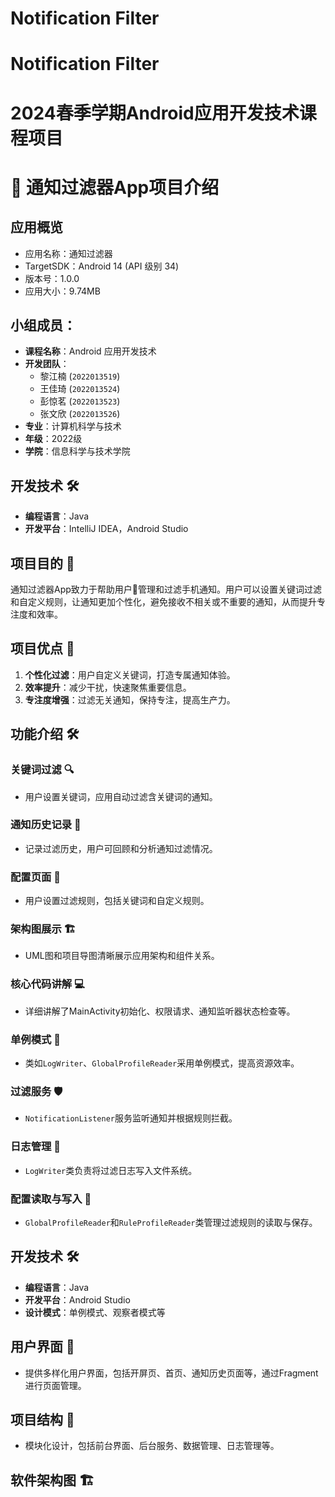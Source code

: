 # Notification Filter

# Notification Filter
# 2024春季学期Android应用开发技术课程项目

# 🚀 通知过滤器App项目介绍
## 应用概览
* 应用名称：通知过滤器
* TargetSDK：Android 14 (API 级别 34)
* 版本号：1.0.0
* 应用大小：9.74MB

##  小组成员：
- **课程名称**：Android 应用开发技术
- **开发团队**：
    - 黎江楠 (`2022013519`)
    - 王佳琦 (`2022013524`)
    - 彭惊茗 (`2022013523`)
    - 张文欣 (`2022013526`)
- **专业**：计算机科学与技术
- **年级**：2022级
- **学院**：信息科学与技术学院

## 开发技术 🛠️
- **编程语言**：Java
- **开发平台**：IntelliJ IDEA，Android Studio


## 项目目的 🎯
通知过滤器App致力于帮助用户👥管理和过滤手机通知。用户可以设置关键词过滤和自定义规则，让通知更加个性化，避免接收不相关或不重要的通知，从而提升专注度和效率。

## 项目优点 🌈
1. **个性化过滤**：用户自定义关键词，打造专属通知体验。
2. **效率提升**：减少干扰，快速聚焦重要信息。
3. **专注度增强**：过滤无关通知，保持专注，提高生产力。

## 功能介绍 🛠️
### 关键词过滤 🔍
- 用户设置关键词，应用自动过滤含关键词的通知。

### 通知历史记录 📝
- 记录过滤历史，用户可回顾和分析通知过滤情况。

### 配置页面 📱
- 用户设置过滤规则，包括关键词和自定义规则。

### 架构图展示 🏗️
- UML图和项目导图清晰展示应用架构和组件关系。

### 核心代码讲解 💻
- 详细讲解了MainActivity初始化、权限请求、通知监听器状态检查等。

### 单例模式 🔐
- 类如`LogWriter`、`GlobalProfileReader`采用单例模式，提高资源效率。

### 过滤服务 🛡️
- `NotificationListener`服务监听通知并根据规则拦截。

### 日志管理 📖
- `LogWriter`类负责将过滤日志写入文件系统。

### 配置读取与写入 📑
- `GlobalProfileReader`和`RuleProfileReader`类管理过滤规则的读取与保存。

## 开发技术 🛠️
- **编程语言**：Java
- **开发平台**：Android Studio
- **设计模式**：单例模式、观察者模式等

## 用户界面 🎨
- 提供多样化用户界面，包括开屏页、首页、通知历史页面等，通过Fragment进行页面管理。

## 项目结构 🏰
- 模块化设计，包括前台界面、后台服务、数据管理、日志管理等。

## 软件架构图 🏗️




